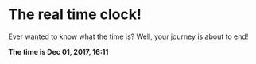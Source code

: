 # The real time clock!

Ever wanted to know what the time is? Well, your journey is about to end!

**The time is Dec 01, 2017, 16:11**